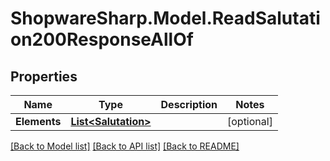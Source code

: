 # ShopwareSharp.Model.ReadSalutation200ResponseAllOf

## Properties

Name | Type | Description | Notes
------------ | ------------- | ------------- | -------------
**Elements** | [**List&lt;Salutation&gt;**](Salutation.md) |  | [optional] 

[[Back to Model list]](../README.md#documentation-for-models) [[Back to API list]](../README.md#documentation-for-api-endpoints) [[Back to README]](../README.md)

